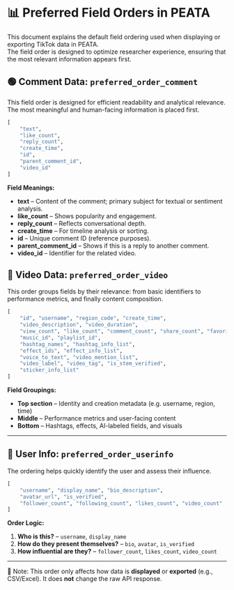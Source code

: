 # 📊 Preferred Field Orders in PEATA

This document explains the default field ordering used when displaying or exporting TikTok data in PEATA.  
The field order is designed to optimize researcher experience, ensuring that the most relevant information appears first.



## 🟢 Comment Data: `preferred_order_comment`

This field order is designed for efficient readability and analytical relevance. The most meaningful and human-facing information is placed first.

```python
[
    "text",
    "like_count",
    "reply_count",
    "create_time",
    "id",
    "parent_comment_id",
    "video_id"
]
```

**Field Meanings:**

- **text** – Content of the comment; primary subject for textual or sentiment analysis.
- **like_count** – Shows popularity and engagement.
- **reply_count** – Reflects conversational depth.
- **create_time** – For timeline analysis or sorting.
- **id** – Unique comment ID (reference purposes).
- **parent_comment_id** – Shows if this is a reply to another comment.
- **video_id** – Identifier for the related video.



## 🔵 Video Data: `preferred_order_video`

This order groups fields by their relevance: from basic identifiers to performance metrics, and finally content composition.

```python
[
    "id", "username", "region_code", "create_time",
    "video_description", "video_duration",
    "view_count", "like_count", "comment_count", "share_count", "favorites_count",
    "music_id", "playlist_id",
    "hashtag_names", "hashtag_info_list",
    "effect_ids", "effect_info_list",
    "voice_to_text", "video_mention_list",
    "video_label", "video_tag", "is_stem_verified",
    "sticker_info_list"
]
```

**Field Groupings:**

- **Top section** – Identity and creation metadata (e.g. username, region, time)
- **Middle** – Performance metrics and user-facing content
- **Bottom** – Hashtags, effects, AI-labeled fields, and visuals

---

## 🔷 User Info: `preferred_order_userinfo`

The ordering helps quickly identify the user and assess their influence.

```python
[
    "username", "display_name", "bio_description",
    "avatar_url", "is_verified",
    "follower_count", "following_count", "likes_count", "video_count"
]
```

**Order Logic:**

1. **Who is this?** – `username`, `display_name`
2. **How do they present themselves?** – `bio`, `avatar`, `is_verified`
3. **How influential are they?** – `follower_count`, `likes_count`, `video_count`

---

📝 Note: This order only affects how data is **displayed** or **exported** (e.g., CSV/Excel). It does **not** change the raw API response.